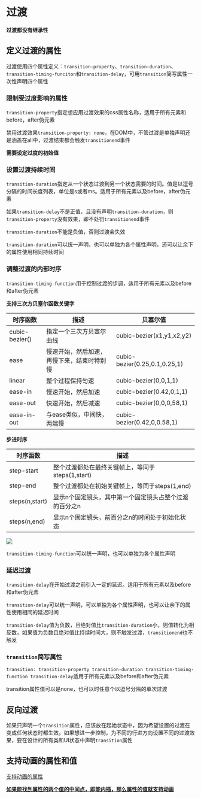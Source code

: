 # 过渡

**过渡都没有继承性**

## 定义过渡的属性

过渡使用四个属性定义：`transition-property`、`transition-duration`、`transition-timing-funciton`和`transition-delay`，可用`transition`简写属性一次性声明四个属性

### 限制受过度影响的属性

`transition-property`指定想应用过渡效果的css属性名称，适用于所有元素和before，after伪元素

禁用过渡效果`transition-property: none`，在DOM中，不管过渡是单独声明还是涵盖在all中，过渡结束都会触发`transitionend`事件

**需要设定过度的初始值**

### 设置过渡持续时间

`transition-duration`指定从一个状态过渡到另一个状态需要的时间。值是以逗号分隔的时间长度列表，单位是s或者ms。适用于所有元素以及before，after伪元素

如果`transition-delay`不是正值，且没有声明`transition-duration`，则`transition-property`没有效果，即不处罚`transitionend`事件

`transition-duration`不能是负值，否则过渡会失效

`transition-duration`可以统一声明，也可以单独为各个属性声明，还可以让余下的属性使用相同持续时间

### 调整过渡的内部时序

`transition-timing-function`用于控制过渡的步调，适用于所有元素以及before和after伪元素

**支持三次方贝塞尔函数关键字**

| 时序函数       | 描述                                       | 贝塞尔值                      |
| -------------- | ------------------------------------------ | ----------------------------- |
| cubic-bezier() | 指定一个三次方贝塞尔曲线                   | cubic-bezier(x1,y1,x2,y2)     |
| ease           | 慢速开始，然后加速，再慢下来，结束时特别慢 | cubic-bezier(0.25,0.1,0.25,1) |
| linear         | 整个过程保持匀速                           | cubic-bezier(0,0,1,1)         |
| ease-in        | 慢速开始，然后加速                         | cubic-bezier(0.42,0,1,1)      |
| ease-out       | 快速开始，然后减速                         | cubic-bezier(0,0,0,58,1)      |
| ease-in-out    | 与ease类似，中间快，两端慢                 | cubic-bezier(0.42,0,0.58,1)   |

**步进时序**

| 时序函数       | 描述                                                   |
| -------------- | ------------------------------------------------------ |
| step-start     | 整个过渡都处在最终关键帧上，等同于steps(1,start)       |
| step-end       | 整个过渡都处在初始关键帧上，等同于steps(1,end)         |
| steps(n,start) | 显示n个固定镜头，其中第一个固定镜头占整个过渡的百分之n |
| steps(n,end)   | 显示n个固定镜头，前百分之n的时间处于初始化状态         |

![](C:\Users\Administrator\Desktop\Note\imgs\steps.png)

`transition-timing-function`可以统一声明，也可以单独为各个属性声明

### 延迟过渡

`transition-delay`在开始过渡之前引入一定的延迟。适用于所有元素以及before和after伪元素

`transition-delay`可以统一声明，可以单独为各个属性声明，也可以让余下的属性使用相同的延迟时间

`transition-delay`值为负数，且绝对值比`transition-duration`小，则值转化为相反数，如果值为负数且绝对值比持续时间大，则不触发过渡，`transitionend`也不触发

### `transition`简写属性

`transition: transition-property transition-duration transition-timing-function transition-delay`适用于所有元素以及before和after伪元素

transition属性值可以是none，也可以时任意个以逗号分隔的单次过渡

## 反向过渡

如果只声明一个`transition`属性，应该放在起始状态中，因为希望设置的过渡在变成任何状态时都生效。如果想进一步控制，为不同的行进方向设置不同的过渡效果，要在设计的所有类和UI状态中声明`transition`属性

## 支持动画的属性和值

[支持动画的属性](https://developer.mozilla.org/zh-CN/docs/Web/CSS/CSS_animated_properties)

**<u>如果能找到属性的两个值的中间点，即能内插，那么属性的值就支持动画</u>**

